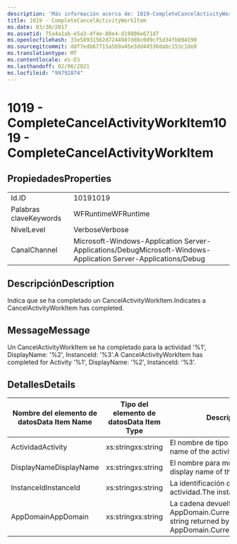 ```yaml
---
description: 'Más información acerca de: 1019-CompleteCancelActivityWorkItem'
title: 1019 - CompleteCancelActivityWorkItem
ms.date: 03/30/2017
ms.assetid: 75a4a1ab-e5a3-4f4e-88e4-d19806e671d7
ms.openlocfilehash: 33e58931562d7244987dd8c0d9cf5d34fb894190
ms.sourcegitcommit: ddf7edb67715a5b9a45e3dd44536dabc153c1de0
ms.translationtype: MT
ms.contentlocale: es-ES
ms.lasthandoff: 02/06/2021
ms.locfileid: "99792874"
---
```

# <a name="1019---completecancelactivityworkitem"></a><span data-ttu-id="9baa4-103">1019 - CompleteCancelActivityWorkItem</span><span class="sxs-lookup"><span data-stu-id="9baa4-103">1019 - CompleteCancelActivityWorkItem</span></span>

## <a name="properties"></a><span data-ttu-id="9baa4-104">Propiedades</span><span class="sxs-lookup"><span data-stu-id="9baa4-104">Properties</span></span>  
  
|||  
|-|-|  
|<span data-ttu-id="9baa4-105">Id.</span><span class="sxs-lookup"><span data-stu-id="9baa4-105">ID</span></span>|<span data-ttu-id="9baa4-106">1019</span><span class="sxs-lookup"><span data-stu-id="9baa4-106">1019</span></span>|  
|<span data-ttu-id="9baa4-107">Palabras clave</span><span class="sxs-lookup"><span data-stu-id="9baa4-107">Keywords</span></span>|<span data-ttu-id="9baa4-108">WFRuntime</span><span class="sxs-lookup"><span data-stu-id="9baa4-108">WFRuntime</span></span>|  
|<span data-ttu-id="9baa4-109">Nivel</span><span class="sxs-lookup"><span data-stu-id="9baa4-109">Level</span></span>|<span data-ttu-id="9baa4-110">Verbose</span><span class="sxs-lookup"><span data-stu-id="9baa4-110">Verbose</span></span>|  
|<span data-ttu-id="9baa4-111">Canal</span><span class="sxs-lookup"><span data-stu-id="9baa4-111">Channel</span></span>|<span data-ttu-id="9baa4-112">Microsoft-Windows-Application Server-Applications/Debug</span><span class="sxs-lookup"><span data-stu-id="9baa4-112">Microsoft-Windows-Application Server-Applications/Debug</span></span>|  
  
## <a name="description"></a><span data-ttu-id="9baa4-113">Descripción</span><span class="sxs-lookup"><span data-stu-id="9baa4-113">Description</span></span>  

 <span data-ttu-id="9baa4-114">Indica que se ha completado un CancelActivityWorkItem.</span><span class="sxs-lookup"><span data-stu-id="9baa4-114">Indicates a CancelActivityWorkItem has completed.</span></span>  
  
## <a name="message"></a><span data-ttu-id="9baa4-115">Message</span><span class="sxs-lookup"><span data-stu-id="9baa4-115">Message</span></span>  

 <span data-ttu-id="9baa4-116">Un CancelActivityWorkItem se ha completado para la actividad '%1', DisplayName: '%2', InstanceId: '%3'.</span><span class="sxs-lookup"><span data-stu-id="9baa4-116">A CancelActivityWorkItem has completed for Activity '%1', DisplayName: '%2', InstanceId: '%3'.</span></span>  
  
## <a name="details"></a><span data-ttu-id="9baa4-117">Detalles</span><span class="sxs-lookup"><span data-stu-id="9baa4-117">Details</span></span>  
  
|<span data-ttu-id="9baa4-118">Nombre del elemento de datos</span><span class="sxs-lookup"><span data-stu-id="9baa4-118">Data Item Name</span></span>|<span data-ttu-id="9baa4-119">Tipo del elemento de datos</span><span class="sxs-lookup"><span data-stu-id="9baa4-119">Data Item Type</span></span>|<span data-ttu-id="9baa4-120">Descripción</span><span class="sxs-lookup"><span data-stu-id="9baa4-120">Description</span></span>|  
|--------------------|--------------------|-----------------|  
|<span data-ttu-id="9baa4-121">Actividad</span><span class="sxs-lookup"><span data-stu-id="9baa4-121">Activity</span></span>|<span data-ttu-id="9baa4-122">xs:string</span><span class="sxs-lookup"><span data-stu-id="9baa4-122">xs:string</span></span>|<span data-ttu-id="9baa4-123">El nombre de tipo de la actividad.</span><span class="sxs-lookup"><span data-stu-id="9baa4-123">The type name of the activity.</span></span>|  
|<span data-ttu-id="9baa4-124">DisplayName</span><span class="sxs-lookup"><span data-stu-id="9baa4-124">DisplayName</span></span>|<span data-ttu-id="9baa4-125">xs:string</span><span class="sxs-lookup"><span data-stu-id="9baa4-125">xs:string</span></span>|<span data-ttu-id="9baa4-126">El nombre para mostrar de la actividad.</span><span class="sxs-lookup"><span data-stu-id="9baa4-126">The display name of the activity.</span></span>|  
|<span data-ttu-id="9baa4-127">InstanceId</span><span class="sxs-lookup"><span data-stu-id="9baa4-127">InstanceId</span></span>|<span data-ttu-id="9baa4-128">xs:string</span><span class="sxs-lookup"><span data-stu-id="9baa4-128">xs:string</span></span>|<span data-ttu-id="9baa4-129">La identificación de instancia de la actividad.</span><span class="sxs-lookup"><span data-stu-id="9baa4-129">The instance id of the activity.</span></span>|  
|<span data-ttu-id="9baa4-130">AppDomain</span><span class="sxs-lookup"><span data-stu-id="9baa4-130">AppDomain</span></span>|<span data-ttu-id="9baa4-131">xs:string</span><span class="sxs-lookup"><span data-stu-id="9baa4-131">xs:string</span></span>|<span data-ttu-id="9baa4-132">La cadena devuelta por AppDomain.CurrentDomain.FriendlyName.</span><span class="sxs-lookup"><span data-stu-id="9baa4-132">The string returned by AppDomain.CurrentDomain.FriendlyName.</span></span>|

